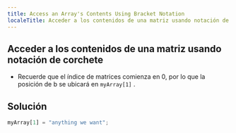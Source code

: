 ```yaml
---
title: Access an Array's Contents Using Bracket Notation
localeTitle: Acceder a los contenidos de una matriz usando notación de corchete
---
```

## Acceder a los contenidos de una matriz usando notación de corchete

*   Recuerde que el índice de matrices comienza en 0, por lo que la posición de b se ubicará en `myArray[1]` .

## Solución

```javascript
myArray[1] = "anything we want"; 

```